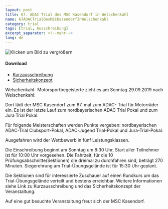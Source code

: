 ```yaml
---
layout: post
title: 67. ADAC Trial des MSC Kasendorf in Welschenkahl
name: 67ADACTrialDesMSCKasendorfInWelschenkahl
category: trial
tags: [trial, Ausschreibung]
excerpt_separator: <!--mehr-->
lang: de
---
```


![Klicken um Bild zu vergrößern](/download/plakat2019.jpg)


#### Download

* [Kurzausschreibung](/download/Kurzausschreibung_Welschenkahl290919.pdf)
* [Sicherheitskonzept](/download/2018Sicher.pdf)






<!--mehr-->

Welschenkahl- Motorsportbegeisterte zieht es am  Sonntag 29.09.2019 nach Welschenkahl:

Dort lädt der MSC Kasendorf zum 67. mal zum ADAC- Trial für Motorräder ein.
Es ist der letzte Lauf zum nordbayerischen ADAC Trial Pokal und zum Jura Trial Pokal.

Für folgende Meisterschaften werden Punkte vergeben: 
nordbayerischen ADAC-Trial Clubsport-Pokal, ADAC-Jugend Trial-Pokal und Jura-Trial-Pokal.

 Ausgefahren wird der Wettbewerb in fünf Leistungsklassen.

Die Einschreibung beginnt am Sonntag um 8:30 Uhr, Start aller Teilnehmer ist für 10:00 Uhr vorgesehen.
Die Fahrzeit, für die 10 Prüfungsabschnitte(Sektionen) die dreimal zu durchfahren sind, beträgt 270 Minuten.
Siegerehrung am Trial-Übungsgelände ist für 15:30 Uhr geplant.


Die Sektionen sind für interessierte Zuschauer auf einen Rundkurs um das Trial-Übungsgelände verteilt und bestens erreichbar.
Weitere Informationen siehe Link zu Kurzausschreibung und das Sicherheitskonzept der Veranstaltung.

Auf eine gut besuchte Veranstaltung freut sich der MSC Kasendorf.
